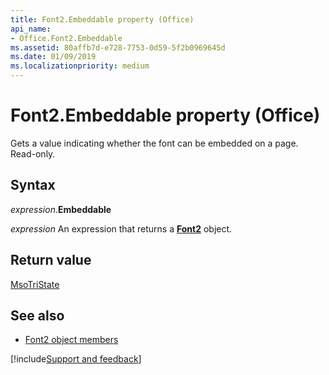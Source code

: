 ```yaml
---
title: Font2.Embeddable property (Office)
api_name:
- Office.Font2.Embeddable
ms.assetid: 80affb7d-e728-7753-0d59-5f2b0969645d
ms.date: 01/09/2019
ms.localizationpriority: medium
---
```



# Font2.Embeddable property (Office)

Gets a value indicating whether the font can be embedded on a page. Read-only.


## Syntax

_expression_.**Embeddable**

_expression_ An expression that returns a **[Font2](Office.Font2.md)** object.


## Return value

[MsoTriState](office.msotristate.md)


## See also

- [Font2 object members](overview/library-reference/font2-members-office.md)

[!include[Support and feedback](~/includes/feedback-boilerplate.md)]